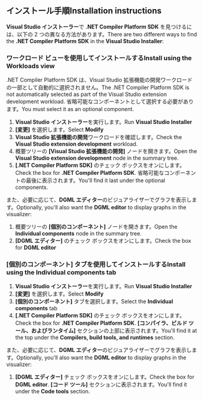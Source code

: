 ## <a name="installation-instructions"></a><span data-ttu-id="3076b-101">インストール手順</span><span class="sxs-lookup"><span data-stu-id="3076b-101">Installation instructions</span></span> 

<span data-ttu-id="3076b-102">**Visual Studio インストーラー**で **.NET Compiler Platform SDK** を見つけるには、以下の 2 つの異なる方法があります。</span><span class="sxs-lookup"><span data-stu-id="3076b-102">There are two different ways to find the **.NET Compiler Platform SDK** in the **Visual Studio Installer**:</span></span>

### <a name="install-using-the-workloads-view"></a><span data-ttu-id="3076b-103">ワークロード ビューを使用してインストールする</span><span class="sxs-lookup"><span data-stu-id="3076b-103">Install using the Workloads view</span></span>

<span data-ttu-id="3076b-104">.NET Compiler Platform SDK は、Visual Studio 拡張機能の開発ワークロードの一部として自動的に選択されません。</span><span class="sxs-lookup"><span data-stu-id="3076b-104">The .NET Compiler Platform SDK is not automatically selected as part of the Visual Studio extension development workload.</span></span> <span data-ttu-id="3076b-105">省略可能なコンポーネントとして選択する必要があります。</span><span class="sxs-lookup"><span data-stu-id="3076b-105">You must select it as an optional component.</span></span>

1. <span data-ttu-id="3076b-106">**Visual Studio インストーラー**を実行します。</span><span class="sxs-lookup"><span data-stu-id="3076b-106">Run **Visual Studio Installer**</span></span> 
1. <span data-ttu-id="3076b-107">**[変更]** を選択します。</span><span class="sxs-lookup"><span data-stu-id="3076b-107">Select **Modify**</span></span> 
1. <span data-ttu-id="3076b-108">**Visual Studio 拡張機能の開発**ワークロードを確認します。</span><span class="sxs-lookup"><span data-stu-id="3076b-108">Check the **Visual Studio extension development** workload.</span></span>
1. <span data-ttu-id="3076b-109">概要ツリーの **[Visual Studio 拡張機能の開発]** ノードを開きます。</span><span class="sxs-lookup"><span data-stu-id="3076b-109">Open the **Visual Studio extension development** node in the summary tree.</span></span>
1. <span data-ttu-id="3076b-110">**[.NET Compiler Platform SDK]** のチェック ボックスをオンにします。</span><span class="sxs-lookup"><span data-stu-id="3076b-110">Check the box for **.NET Compiler Platform SDK**.</span></span> <span data-ttu-id="3076b-111">省略可能なコンポーネントの最後に表示されます。</span><span class="sxs-lookup"><span data-stu-id="3076b-111">You'll find it last under the optional components.</span></span>

<span data-ttu-id="3076b-112">また、必要に応じて、**DGML エディター**のビジュアライザーでグラフを表示します。</span><span class="sxs-lookup"><span data-stu-id="3076b-112">Optionally, you'll also want the **DGML editor** to display graphs in the visualizer:</span></span>

1. <span data-ttu-id="3076b-113">概要ツリーの **[個別のコンポーネント]** ノードを開きます。</span><span class="sxs-lookup"><span data-stu-id="3076b-113">Open the **Individual components** node in the summary tree.</span></span>
1. <span data-ttu-id="3076b-114">**[DGML エディター]** のチェック ボックスをオンにします。</span><span class="sxs-lookup"><span data-stu-id="3076b-114">Check the box for **DGML editor**</span></span>

### <a name="install-using-the-individual-components-tab"></a><span data-ttu-id="3076b-115">[個別のコンポーネント] タブを使用してインストールする</span><span class="sxs-lookup"><span data-stu-id="3076b-115">Install using the Individual components tab</span></span>

1. <span data-ttu-id="3076b-116">**Visual Studio インストーラー**を実行します。</span><span class="sxs-lookup"><span data-stu-id="3076b-116">Run **Visual Studio Installer**</span></span> 
1. <span data-ttu-id="3076b-117">**[変更]** を選択します。</span><span class="sxs-lookup"><span data-stu-id="3076b-117">Select **Modify**</span></span> 
1. <span data-ttu-id="3076b-118">**[個別のコンポーネント]** タブを選択します。</span><span class="sxs-lookup"><span data-stu-id="3076b-118">Select the **Individual components** tab</span></span> 
1. <span data-ttu-id="3076b-119">**[.NET Compiler Platform SDK]** のチェック ボックスをオンにします。</span><span class="sxs-lookup"><span data-stu-id="3076b-119">Check the box for **.NET Compiler Platform SDK**.</span></span> <span data-ttu-id="3076b-120">**[コンパイラ、ビルド ツール、およびランタイム]** セクションの上部に表示されます。</span><span class="sxs-lookup"><span data-stu-id="3076b-120">You'll find it at the top under the **Compilers, build tools, and runtimes** section.</span></span>

<span data-ttu-id="3076b-121">また、必要に応じて、**DGML エディター**のビジュアライザーでグラフを表示します。</span><span class="sxs-lookup"><span data-stu-id="3076b-121">Optionally, you'll also want the **DGML editor** to display graphs in the visualizer:</span></span>

1. <span data-ttu-id="3076b-122">**[DGML エディター]** チェック ボックスをオンにします。</span><span class="sxs-lookup"><span data-stu-id="3076b-122">Check the box for **DGML editor**.</span></span> <span data-ttu-id="3076b-123">**[コード ツール]** セクションに表示されます。</span><span class="sxs-lookup"><span data-stu-id="3076b-123">You'll find it under the **Code tools** section.</span></span>

